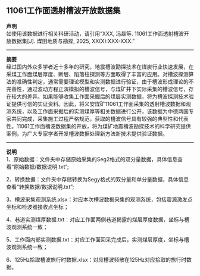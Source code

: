 ## 11061工作面透射槽波开放数据集  

**声明**  
如使用该数据进行相关科研活动，请引用“XXX, 冯磊等. 11061工作面透射槽波开放数据集[J]. 煤田地质与勘探, 2025, XX(X):XXX-XXX.”  

---
**摘要**  
经过国内外众多学者近十多年的研究，地震槽波勘探技术在煤炭行业快速发展，在采煤工作面煤层厚度、断层、陷落柱探测等方面取得了丰富的应用。对槽波探测算法的准确性判定，通常需要理论模型和实测数据进行验证，由于槽波形成理论的不完善性，通过波动方程正演模拟的槽波信号，与煤矿井下实际采集的槽波信号，存在较大的差异。如果能够收集工作面采掘后的煤层实测数据，将为槽波探测技术验证提供可信的实证资料。因此，将义安煤矿11061工作面采集的透射槽波数据和观测系统，以及工作面采掘后的实测煤厚等相关数据进行公开，该数据为中德两国专家共同完成，采集施工过程严格规范，获取的槽波信号具有较强的典型性和代表性。11061工作面槽波数据集的开放，将为煤矿地震槽波勘探技术的科学研究提供案例，为广大专家学者开发槽波数据处理新方法新技术提供验证数据。  

---
**说明**  
1、原始数据：文件夹中存储原始采集的Seg2格式的双分量数据，具体信息查看“原始数据/数据说明.txt”;

2、转换数据：文件夹中存储转换为Segy格式的双分量和单分量数据，具体信息查看“转换数据/数据说明.txt”;

3、槽波采集观测系统.xlsx：对应本次槽波数据采集的观测系统，包括震源激发点坐标和检波器接收点坐标；

4、巷道实测煤厚数据.txt：对应工作面两侧巷道揭露的煤层厚度数据，坐标与槽波观测系统一致；

5、工作面内部实测数据.txt：对应工作面回采完成后，实测煤层厚度，坐标与槽波观测系统一致；

6、125Hz拾取槽波旅行时数据.xlsx：对应槽波频散在125Hz对应拾取的旅行时数据。

